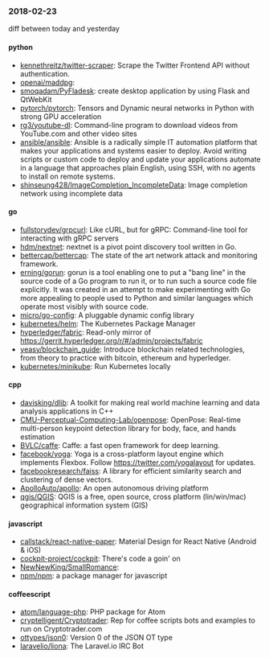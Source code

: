 ### 2018-02-23
diff between today and yesterday

#### python
* [kennethreitz/twitter-scraper](https://github.com/kennethreitz/twitter-scraper): Scrape the Twitter Frontend API without authentication.
* [openai/maddpg](https://github.com/openai/maddpg): 
* [smoqadam/PyFladesk](https://github.com/smoqadam/PyFladesk): create desktop application by using Flask and QtWebKit
* [pytorch/pytorch](https://github.com/pytorch/pytorch): Tensors and Dynamic neural networks in Python with strong GPU acceleration
* [rg3/youtube-dl](https://github.com/rg3/youtube-dl): Command-line program to download videos from YouTube.com and other video sites
* [ansible/ansible](https://github.com/ansible/ansible): Ansible is a radically simple IT automation platform that makes your applications and systems easier to deploy. Avoid writing scripts or custom code to deploy and update your applications automate in a language that approaches plain English, using SSH, with no agents to install on remote systems.
* [shinseung428/ImageCompletion_IncompleteData](https://github.com/shinseung428/ImageCompletion_IncompleteData): Image completion network using incomplete data

#### go
* [fullstorydev/grpcurl](https://github.com/fullstorydev/grpcurl): Like cURL, but for gRPC: Command-line tool for interacting with gRPC servers
* [hdm/nextnet](https://github.com/hdm/nextnet): nextnet is a pivot point discovery tool written in Go.
* [bettercap/bettercap](https://github.com/bettercap/bettercap): The state of the art network attack and monitoring framework.
* [erning/gorun](https://github.com/erning/gorun): gorun is a tool enabling one to put a "bang line" in the source code of a Go program to run it, or to run such a source code file explicitly. It was created in an attempt to make experimenting with Go more appealing to people used to Python and similar languages which operate most visibly with source code.
* [micro/go-config](https://github.com/micro/go-config): A pluggable dynamic config library
* [kubernetes/helm](https://github.com/kubernetes/helm): The Kubernetes Package Manager
* [hyperledger/fabric](https://github.com/hyperledger/fabric): Read-only mirror of https://gerrit.hyperledger.org/r/#/admin/projects/fabric
* [yeasy/blockchain_guide](https://github.com/yeasy/blockchain_guide): Introduce blockchain related technologies, from theory to practice with bitcoin, ethereum and hyperledger.
* [kubernetes/minikube](https://github.com/kubernetes/minikube): Run Kubernetes locally

#### cpp
* [davisking/dlib](https://github.com/davisking/dlib): A toolkit for making real world machine learning and data analysis applications in C++
* [CMU-Perceptual-Computing-Lab/openpose](https://github.com/CMU-Perceptual-Computing-Lab/openpose): OpenPose: Real-time multi-person keypoint detection library for body, face, and hands estimation
* [BVLC/caffe](https://github.com/BVLC/caffe): Caffe: a fast open framework for deep learning.
* [facebook/yoga](https://github.com/facebook/yoga): Yoga is a cross-platform layout engine which implements Flexbox. Follow https://twitter.com/yogalayout for updates.
* [facebookresearch/faiss](https://github.com/facebookresearch/faiss): A library for efficient similarity search and clustering of dense vectors.
* [ApolloAuto/apollo](https://github.com/ApolloAuto/apollo): An open autonomous driving platform
* [qgis/QGIS](https://github.com/qgis/QGIS): QGIS is a free, open source, cross platform (lin/win/mac) geographical information system (GIS)

#### javascript
* [callstack/react-native-paper](https://github.com/callstack/react-native-paper): Material Design for React Native (Android & iOS)
* [cockpit-project/cockpit](https://github.com/cockpit-project/cockpit): There's code a goin' on
* [NewNewKing/SmallRomance](https://github.com/NewNewKing/SmallRomance): 
* [npm/npm](https://github.com/npm/npm): a package manager for javascript

#### coffeescript
* [atom/language-php](https://github.com/atom/language-php): PHP package for Atom
* [cryptelligent/Cryptotrader](https://github.com/cryptelligent/Cryptotrader): Rep for coffee scripts bots and examples to run on Cryptotrader.com
* [ottypes/json0](https://github.com/ottypes/json0): Version 0 of the JSON OT type
* [laravelio/liona](https://github.com/laravelio/liona): The Laravel.io IRC Bot

